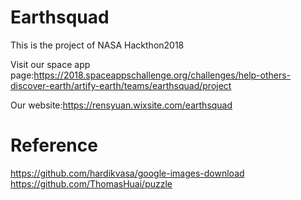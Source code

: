 # Earthsquad
This is the project of NASA Hackthon2018



Visit our space app page:https://2018.spaceappschallenge.org/challenges/help-others-discover-earth/artify-earth/teams/earthsquad/project


Our website:https://rensyuan.wixsite.com/earthsquad

# Reference
https://github.com/hardikvasa/google-images-download
https://github.com/ThomasHuai/puzzle

